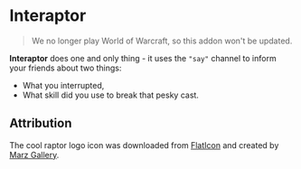 # Interaptor

> We no longer play World of Warcraft, so this addon won't be updated.

**Interaptor** does one and only thing - it uses the `"say"` channel to inform your friends about two things:

- What you interrupted,
- What skill did you use to break that pesky cast.

## Attribution

The cool raptor logo icon was downloaded from [FlatIcon](https://www.flaticon.com/) and created by [Marz Gallery](https://www.flaticon.com/authors/marz-gallery).
